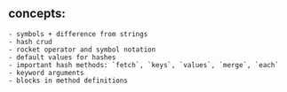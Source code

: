 ## concepts:
	- symbols + difference from strings
	- hash crud
	- rocket operator and symbol notation
	- default values for hashes
	- important hash methods: `fetch`, `keys`, `values`, `merge`, `each`
	- keyword arguments
	- blocks in method definitions